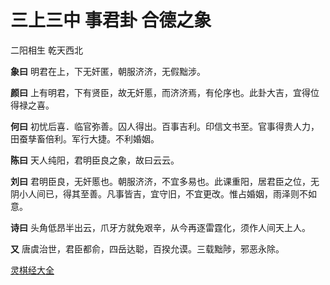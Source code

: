 # 三上三中 事君卦 合德之象

二阳相生 乾天西北

**象曰** 明君在上，下无奸匿，朝服济济，无假黜涉。

**颜曰** 上有明君，下有贤臣，故无奸慝，而济济焉，有伦序也。此卦大吉，宜得位得禄之喜。

**何曰** 初忧后喜．临官弥善。囚人得出。百事吉利。印信文书至。官事得贵人力，田蚕孳畜倍利。军行大捷。不利婚姻。

**陈曰** 天人纯阳，君明臣良之象，故曰云云。

**刘曰** 君明臣良，无奸慝也。朝服济济，不宜多易也。此课重阳，居君臣之位，无阴小人间已，得其至善。凡事皆吉，宜守旧，不宜更改。惟占婚姻，雨泽则不如意。

**诗曰** 头角低昂半出云，爪牙方就免艰辛，从今再逐雷霆化，须作人间天上人。

**又** 唐虞治世，君臣都俞，四岳达聪，百揆允谟。三载黜陟，邪恶永除。

[灵棋经大全](README.md)
